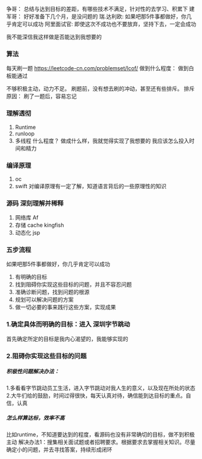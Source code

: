 争哥：
总结与达到目标的差距，有哪些技术不满足，针对性的去学习、积累下
建军哥：
好好准备下几个月，是没问题的
瑞.达利欧:
如果吧那5件事都做好，你几乎肯定可以成功
阿里面试官:
即使这次不成功也不要放弃，坚持下去，一定会成功




我不能深信我这样做是否能达到我想要的

### 算法
每天刷一题
https://leetcode-cn.com/problemset/lcof/
做到什么程度：
做到白板能通过

不够积极主动，动力不足。
刷题前，没有想去刷的冲动，甚至还有些排斥。
排斥原因：
刷了一题后，容易忘记

### 理解透彻
1. Runtime
2. runloop
3. 多线程
什么程度？
做成什么样，我就觉得实现了我想要的
我应该怎么投入时间和精力

### 编译原理
1. oc 
2. swift
对编译原理有一定了解，知道语言背后的一些原理性的知识

### 源码 深刻理解并稀释
1. 网络库 Af
2. 存储 cache kingfish
4. 动态化 jsp

### 五步流程
如果吧那5件事都做好，你几乎肯定可以成功
1. 有明确的目标
2. 找到阻碍你实现这些目标的问题，并且不容忍问题
3. 准确诊断问题，找到问题的根源
4. 规划可以解决问题的方案
5. 做一切必要的事来践行这些方案，实现成果

### 1.确定具体而明确的目标：进入 深圳字节跳动
首先确定所定的目标是我内心渴望的，我能够实现的

### 2.阻碍你实现这些目标的问题
##### 积极性问题解决办法：
1.多看看字节跳动员工生活，进入字节跳动对我人生的意义，以及现在所处的状态
2.大牛们给的鼓励，时间过得很快，每天认真对待，确信能到达目标的重点。自信，认真
##### 怎么样算达标，效率不高
比如runtime，不知道要达到的程度，看源码也没有非常确切的目标，做不到积极主动
解决办法1：搜集相关面试题或者招聘要求。根据要求去掌握相关知识。尽量确定小的问题，并去寻找答案，持续形成闭环

